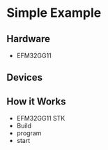# Simple Example #

## Hardware ##
- EFM32GG11 

## Devices ##

## How it Works ##
- EFM32GG11 STK
- Build
- program
- start
